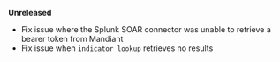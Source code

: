 **Unreleased**
* Fix issue where the Splunk SOAR connector was unable to retrieve a bearer token from Mandiant
* Fix issue when `indicator lookup` retrieves no results